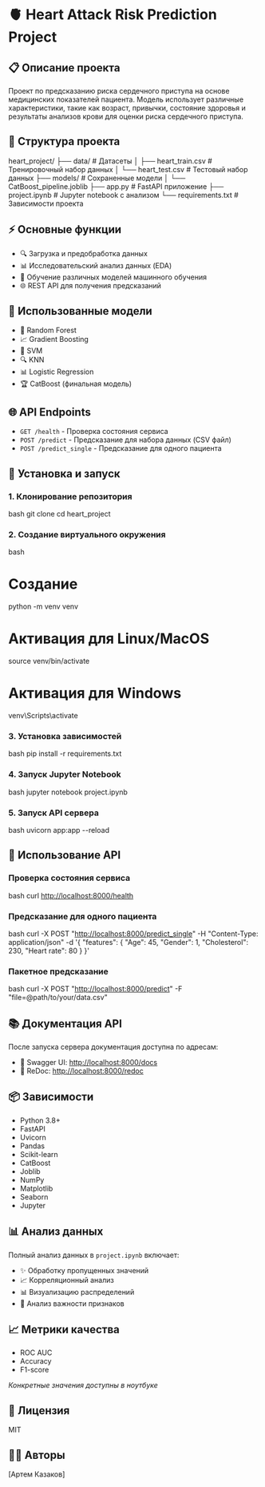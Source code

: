 
# 🫀 Heart Attack Risk Prediction Project

## 📋 Описание проекта
Проект по предсказанию риска сердечного приступа на основе медицинских показателей пациента. Модель использует различные характеристики, такие как возраст, привычки, состояние здоровья и результаты анализов крови для оценки риска сердечного приступа.

## 📁 Структура проекта

heart_project/ 
    ├── data/ # Датасеты │ 
        ├── heart_train.csv # Тренировочный набор данных │ 
        └── heart_test.csv # Тестовый набор данных 
    ├── models/ # Сохраненные модели │ 
        └── CatBoost_pipeline.joblib 
    ├── app.py # FastAPI приложение 
    ├── project.ipynb # Jupyter notebook с анализом └── requirements.txt # Зависимости проекта


## ⚡️ Основные функции
- 🔍 Загрузка и предобработка данных
- 📊 Исследовательский анализ данных (EDA)
- 🤖 Обучение различных моделей машинного обучения
- 🌐 REST API для получения предсказаний

## 🔬 Использованные модели
- 🌳 Random Forest
- 📈 Gradient Boosting
- 🎯 SVM
- 🔍 KNN
- 📊 Logistic Regression
- 🏆 CatBoost (финальная модель)

## 🌐 API Endpoints
- `GET /health` - Проверка состояния сервиса
- `POST /predict` - Предсказание для набора данных (CSV файл)
- `POST /predict_single` - Предсказание для одного пациента

## 🚀 Установка и запуск

### 1. Клонирование репозитория

bash git clone <repository-url> cd heart_project


### 2. Создание виртуального окружения

bash
# Создание
python -m venv venv
# Активация для Linux/MacOS
source venv/bin/activate
# Активация для Windows
venv\Scripts\activate


### 3. Установка зависимостей
bash pip install -r requirements.txt


### 4. Запуск Jupyter Notebook
bash jupyter notebook project.ipynb


### 5. Запуск API сервера
bash uvicorn app:app --reload


## 📡 Использование API

### Проверка состояния сервиса
bash curl [http://localhost:8000/health](http://localhost:8000/health)


### Предсказание для одного пациента
bash curl -X POST "[http://localhost:8000/predict_single](http://localhost:8000/predict_single)"
-H "Content-Type: application/json"
-d '{ "features": { "Age": 45, "Gender": 1, "Cholesterol": 230, "Heart rate": 80 } }'


### Пакетное предсказание
bash curl -X POST "[http://localhost:8000/predict](http://localhost:8000/predict)"
-F "file=@path/to/your/data.csv"


## 📚 Документация API
После запуска сервера документация доступна по адресам:
- 📘 Swagger UI: [http://localhost:8000/docs](http://localhost:8000/docs)
- 📗 ReDoc: [http://localhost:8000/redoc](http://localhost:8000/redoc)

## 📦 Зависимости
- Python 3.8+
- FastAPI
- Uvicorn
- Pandas
- Scikit-learn
- CatBoost
- Joblib
- NumPy
- Matplotlib
- Seaborn
- Jupyter

## 📊 Анализ данных
Полный анализ данных в `project.ipynb` включает:
- ✨ Обработку пропущенных значений
- 📈 Корреляционный анализ
- 📊 Визуализацию распределений
- 🎯 Анализ важности признаков

## 📈 Метрики качества
- ROC AUC
- Accuracy
- F1-score

_Конкретные значения доступны в ноутбуке_

## 📄 Лицензия
MIT

## 👨‍💻 Авторы
[Артем Казаков]

